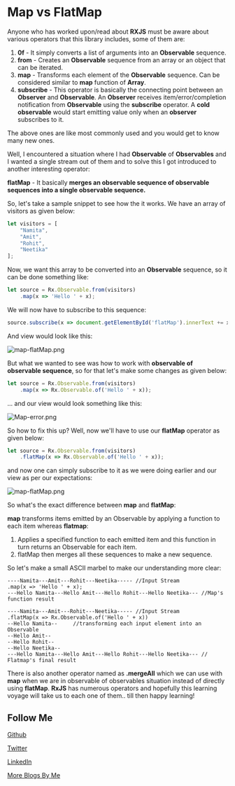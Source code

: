 # Map vs FlatMap

Anyone who has worked upon/read about **RXJS** must be aware about various operators that this library includes, some of them are:

1. **0f** - It simply converts a list of arguments into an **Observable** sequence.
2. **from** - Creates an **Observable** sequence from an array or an object that can be iterated.
3. **map** - Transforms each element of the **Observable** sequence. Can be considered similar to **map** function of **Array**.
4. **subscribe** - This operator is basically the connecting point between an **Observer** and **Observable**. An **Observer** receives item/error/completion notification from 
    **Observable** using the **subscribe** operator. A **cold observable** would start emitting value only when an **observer** subscribes to it. 

The above ones are like most commonly used and you would get to know many new ones. 

Well, I encountered a situation where I had **Observable** of **Observables** and I wanted a single stream out of them and to solve this I got introduced to another interesting operator:

**flatMap** - It basically **merges an observable sequence of observable sequences into a single observable sequence.**

So, let's take a sample snippet to see how the it works. We have an array of visitors as given below:

```JavaScript
let visitors = [
    "Namita",
    "Amit",
    "Rohit",
    "Neetika"
];
```

Now, we want this array to be converted into an **Observable** sequence, so it can be done something like:

```JavaScript
let source = Rx.Observable.from(visitors)
    .map(x => 'Hello ' + x);
```

We will now have to subscribe to this sequence:

```JavaScript
source.subscribe(x => document.getElementById('flatMap').innerText += x + "\n");
```

And view would look like this:

![map-flatMap.png](https://raw.githubusercontent.com/NamitaMalik/Map-vs-FlatMap/master/assets/map-flatMap.png)


But what we wanted to see was how to work with **observable of observable sequence**, so for that let's make some changes as given below:

```JavaScript
let source = Rx.Observable.from(visitors)
    .map(x => Rx.Observable.of('Hello ' + x));
```

... and our view would look something like this:

![Map-error.png](https://raw.githubusercontent.com/NamitaMalik/Map-vs-FlatMap/master/assets/Map-error.png)

So how to fix this up? Well, now we'll have to use our **flatMap** operator as given below:

```JavaScript
let source = Rx.Observable.from(visitors)
    .flatMap(x => Rx.Observable.of('Hello ' + x));
```

and now one can simply subscribe to it as we were doing earlier and our view as per our expectations:

![map-flatMap.png](https://raw.githubusercontent.com/NamitaMalik/Map-vs-FlatMap/master/assets/map-flatMap.png)

So what's the exact difference between **map** and **flatMap**:

**map** transforms items emitted by an Observable by applying a function to each item whereas **flatmap**:

1. Applies a specified function to each emitted item and this function in turn returns an Observable for each item.
2. flatMap then merges all these sequences to make a new sequence.
    
So let's make a small ASCII marbel to make our understanding more clear:
  
```
----Namita---Amit---Rohit---Neetika----- //Input Stream
.map(x => 'Hello ' + x);
---Hello Namita---Hello Amit---Hello Rohit---Hello Neetika--- //Map's function result
```  
  
```
----Namita---Amit---Rohit---Neetika----- //Input Stream
.flatMap(x => Rx.Observable.of('Hello ' + x))
--Hello Namita--     //transforming each input element into an Observable
--Hello Amit--
--Hello Rohit--
--Hello Neetika--
---Hello Namita---Hello Amit---Hello Rohit---Hello Neetika--- // Flatmap's final result
```

There is also another operator named as **.mergeAll** which we can use with **map** when we are in observable of observables situation instead of directly using **flatMap**. **RxJS** has numerous operators and hopefully this learning
voyage will take us to each one of them.. till then happy learning!

Follow Me
---
[Github](https://github.com/NamitaMalik)

[Twitter](https://twitter.com/namita13_04)

[LinkedIn](https://in.linkedin.com/in/namita-malik-a7885b23)

[More Blogs By Me](https://namitamalik.github.io/)